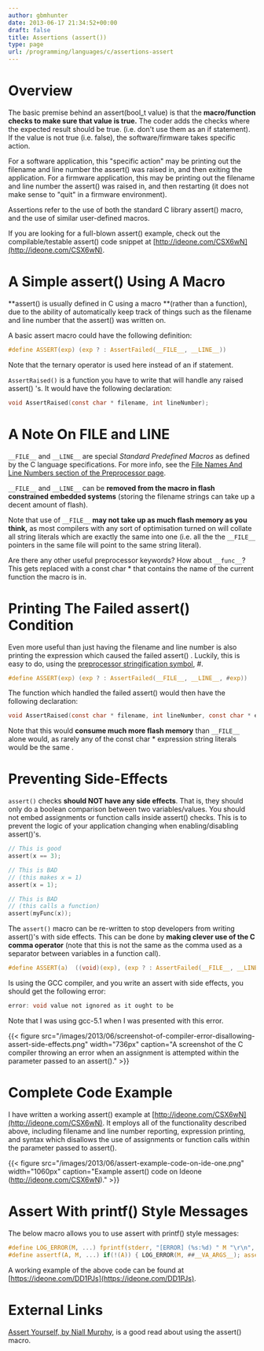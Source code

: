 ```yaml
---
author: gbmhunter
date: 2013-06-17 21:34:52+00:00
draft: false
title: Assertions (assert())
type: page
url: /programming/languages/c/assertions-assert
---
```


# Overview

The basic premise behind an assert(bool_t value) is that the **macro/function checks to make sure that value is true.** The coder adds the checks where the expected result should be true. (i.e. don't use them as an if statement).  If the value is not true (i.e. false), the software/firmware takes specific action.

For a software application, this "specific action" may be printing out the filename and line number the assert() was raised in, and then exiting the application. For a firmware application, this may be printing out the filename and line number the assert() was raised in, and then restarting (it does not make sense to "quit" in a firmware environment).

Assertions refer to the use of both the standard C library assert() macro, and the use of similar user-defined macros.

If you are looking for a full-blown assert() example, check out the compilable/testable assert() code snippet at [http://ideone.com/CSX6wN](http://ideone.com/CSX6wN).

# A Simple assert() Using A Macro

**assert() is usually defined in C using a macro **(rather than a function), due to the ability of automatically keep track of things such as the filename and line number that the assert() was written on.

A basic assert macro could have the following definition:

```c
#define ASSERT(exp) (exp ? : AssertFailed(__FILE__, __LINE__))
```    

Note that the ternary operator is used here instead of an if statement.

`AssertRaised()` is a function you have to write that will handle any raised assert() 's. It would have the following declaration:

```c   
void AssertRaised(const char * filename, int lineNumber); 
```

# A Note On __FILE__ and __LINE__

`__FILE__` and `__LINE__` are special _Standard Predefined Macros_ as defined by the C language specifications. For more info, see the [File Names And Line Numbers section of the Preprocessor page](http://blog.mbedded.ninja/programming/languages/c/preprocessor#file-names-and-line-numbers).

`__FILE__` and `__LINE__` can be **removed from the macro in flash constrained embedded systems** (storing the filename strings can take up a decent amount of flash).

Note that use of `__FILE__` **may not take up as much flash memory as you think,** as most compilers with any sort of optimisation turned on will collate all string literals which are exactly the same into one (i.e. all the the `__FILE__` pointers in the same file will point to the same string literal).

Are there any other useful preprocessor keywords? How about `__func__`? This gets replaced with a const char * that contains the name of the current function the macro is in.

# Printing The Failed assert() Condition

Even more useful than just having the filename and line number is also printing the expression which caused the failed assert() . Luckily, this is easy to do, using the [preprocessor stringification symbol](http://blog.mbedded.ninja/programming/languages/c/preprocessor#stringification), #.

```c    
#define ASSERT(exp) (exp ? : AssertFailed(__FILE__, __LINE__, #exp))
```

The function which handled the failed assert() would then have the following declaration:

```c    
void AssertRaised(const char * filename, int lineNumber, const char * expression);
```

Note that this would **consume much more flash memory** than `__FILE__` alone would, as rarely any of the const char * expression string literals would be the same .

# Preventing Side-Effects

`assert()` checks **should NOT have any side effects**. That is, they should only do a boolean comparison between two variables/values. You should not embed assignments or function calls inside assert() checks. This is to prevent the logic of your application changing when enabling/disabling assert()'s.

```c    
// This is good
assert(x == 3);

// This is BAD
// (this makes x = 1)
assert(x = 1);

// This is BAD
// (this calls a function)
assert(myFunc(x));
```

The `assert()` macro can be re-written to stop developers from writing assert()'s with side effects. This can be done by **making clever use of the C comma operator** (note that this is not the same as the comma used as a separator between variables in a function call).

```c    
#define ASSERT(a)  ((void)(exp), (exp ? : AssertFailed(__FILE__, __LINE__, #exp)))
```

Is using the GCC compiler, and you write an assert with side effects, you should get the following error:

```c    
error: void value not ignored as it ought to be
```

Note that I was using gcc-5.1 when I was presented with this error.

{{< figure src="/images/2013/06/screenshot-of-compiler-error-disallowing-assert-side-effects.png" width="736px" caption="A screenshot of the C compiler throwing an error when an assignment is attempted within the parameter passed to an assert()."  >}}

# Complete Code Example

I have written a working assert() example at [http://ideone.com/CSX6wN](http://ideone.com/CSX6wN). It employs all of the functionality described above, including filename and line number reporting, expression printing, and syntax which disallows the use of assignments or function calls within the parameter passed to assert().

{{< figure src="/images/2013/06/assert-example-code-on-ide-one.png" width="1060px" caption="Example assert() code on Ideone (http://ideone.com/CSX6wN)."  >}}

# Assert With printf() Style Messages

The below macro allows you to use assert with printf() style messages:

```c    
#define LOG_ERROR(M, ...) fprintf(stderr, "[ERROR] (%s:%d) " M "\r\n", __FILE__, __LINE__, ##__VA_ARGS__)
#define assertf(A, M, ...) if(!(A)) { LOG_ERROR(M, ##__VA_ARGS__); assert(A); }
```

A working example of the above code can  be found at [https://ideone.com/DD1PJs](https://ideone.com/DD1PJs).

# External Links

[Assert Yourself, by Niall Murphy](http://www.embedded.com/electronics-blogs/other/4023329/Assert-Yourself), is a good read about using the assert() macro.
